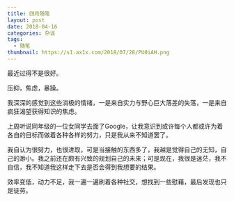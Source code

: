 ```yaml
---
title: 四月随笔
layout: post
date: 2018-04-16
categories: 杂谈
tags:
  - 随笔
thumbnail: https://s1.ax1x.com/2018/07/28/PU0iAH.png
---
```


最近过得不是很好。

压抑，焦虑，暴躁。

我深深的感觉到这些消极的情绪，一是来自实力与野心巨大落差的失落，一是来自疯狂渴望获得知识的焦虑。

上周听说同年级的一位女同学去面了Google，让我意识到或许每个人都或许为着各自的目标而做着各种各样的努力，只是我从来不知道罢了。

我自认为很努力，也很进取，可是当接触的东西多了，我越是觉得自己的无知，自己的渺小。我之前还在颇有兴致的规划自己的未来；可是现在，我很是迷茫，我不自信，我不知道我这样走下去是否会得到我想要的结果。

效率变低，动力不足，我一遍一遍刷着各种社交，想找到一些慰藉，最后发现也只是徒劳。
